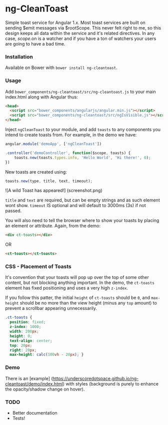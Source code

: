 # ng-CleanToast

Simple toast service for Angular 1.x. Most toast services are built on sending $emit messages via $rootScope. This never felt right to me, so this design keeps all data within the service and it's related directives. In any case, $scope.$on is a watcher and if you have a ton of watchers your users are going to have a bad time. 

### Installation
Available on Bower with `bower install ng-cleantoast`. 

### Usage
Add `bower_components/ng-cleantoast/src/ng-cleantoast.js` to your main index.html along with Angular thus: 

````html
<head>
  <script src="bower_components/angularjs/angular.min.js"></script>
  <script src="bower_components/ng-cleantoast/src/ngIsVisible.js"></script>
</head>
````

Inject `ngCleanToast` to your module, and add `toasts` to any components you intend to create toasts from. For example, in the demo we have: 

````javascript
angular.module('demoApp', ['ngCleanToast'])

.controller('demoController', function($scope, toasts) {
    toasts.new(toasts.types.info, 'Hello World', 'Hi there!', 0);
})
````

New toasts are created using: 

````javascript
toasts.new(type, title, text, timeout);
````

![A wild Toast has appeared!] (screenshot.png)

`title` and `text` are required, but can be empty strings and as such element wont show. `timeout` IS optional and will default to 3000ms (3s) if not passed. 

You will also need to tell the browser where to show your toasts by placing an element or attribute. Again, from the demo: 

````html
<div ct-toasts></div>
````

OR

````html
<ct-toasts></ct-toasts>
````

### CSS - Placement of Toasts
It's convention that your toasts will pop up over the top of some other content, but not blocking anything important. In the demo, the `ct-toasts` element has fixed positioning and uses a very high `z-index`. 

If you follow this patter, the initial `height` of `ct-toasts` should be `0`, and `max-height` should be no more than the view height (minus any `top` amount) to prevent a scrollbar appearing unnecessarily. 

````css
.ct-toasts {
  position: fixed;
  z-index: 1000;
  width: 200px;
  height: 0;
  text-align: center;
  top: 20px;
  right: 20px;
  max-height: calc(100vh - 20px); }
````

### Demo
There is an [example] (https://underscoredotspace.github.io/ng-cleantoast/demo/index.html) with styles (background is purely to enhance the opacity/shadow change on hover). 

### TODO
- Better documentation
- Tests!